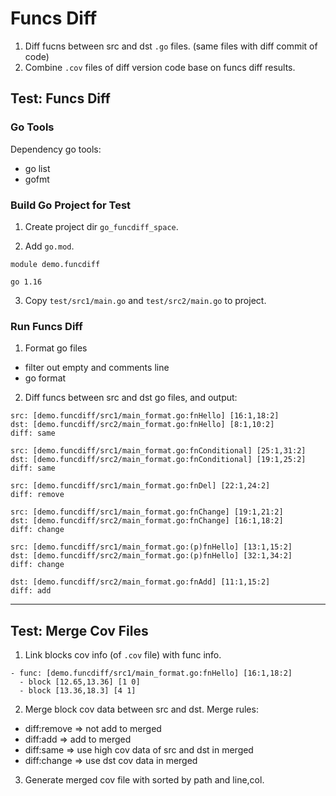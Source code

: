 # Funcs Diff

1. Diff fucns between src and dst `.go` files. (same files with diff commit of code)
2. Combine `.cov` files of diff version code base on funcs diff results.

## Test: Funcs Diff

### Go Tools

Dependency go tools:

- go list
- gofmt

### Build Go Project for Test

1. Create project dir `go_funcdiff_space`.

2. Add `go.mod`.

```text
module demo.funcdiff

go 1.16
```

3. Copy `test/src1/main.go` and `test/src2/main.go` to project.

### Run Funcs Diff

1. Format go files
  - filter out empty and comments line
  - go format
2. Diff funcs between src and dst go files, and output:

```text
src: [demo.funcdiff/src1/main_format.go:fnHello] [16:1,18:2]
dst: [demo.funcdiff/src2/main_format.go:fnHello] [8:1,10:2]
diff: same

src: [demo.funcdiff/src1/main_format.go:fnConditional] [25:1,31:2]
dst: [demo.funcdiff/src2/main_format.go:fnConditional] [19:1,25:2]
diff: same

src: [demo.funcdiff/src1/main_format.go:fnDel] [22:1,24:2]
diff: remove

src: [demo.funcdiff/src1/main_format.go:fnChange] [19:1,21:2]
dst: [demo.funcdiff/src2/main_format.go:fnChange] [16:1,18:2]
diff: change

src: [demo.funcdiff/src1/main_format.go:(p)fnHello] [13:1,15:2]
dst: [demo.funcdiff/src2/main_format.go:(p)fnHello] [32:1,34:2]
diff: change

dst: [demo.funcdiff/src2/main_format.go:fnAdd] [11:1,15:2]
diff: add
```

------

## Test: Merge Cov Files

1. Link blocks cov info (of `.cov` file) with func info.

```text
- func: [demo.funcdiff/src1/main_format.go:fnHello] [16:1,18:2]
  - block [12.65,13.36] [1 0]
  - block [13.36,18.3] [4 1]
```

2. Merge block cov data between src and dst. Merge rules:
  - diff:remove => not add to merged
  - diff:add => add to merged
  - diff:same => use high cov data of src and dst in merged
  - diff:change => use dst cov data in merged

3. Generate merged cov file with sorted by path and line,col.


